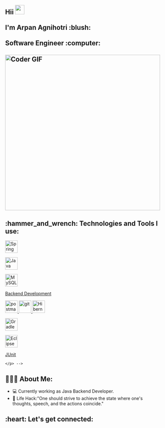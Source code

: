 <h2 align="left">
 <abc>
  <br>Hii <img src="https://user-images.githubusercontent.com/42378118/110234147-e3259600-7f4e-11eb-95be-0c4047144dea.gif" width="30"><br>
  <br> I'm Arpan Agnihotri :blush:<br>
  <br> Software Engineer :computer:<br>
  <br>
    <img src="https://media.giphy.com/media/SWoSkN6DxTszqIKEqv/giphy.gif" alt="Coder GIF" width="500">
 </abc>
</h2> 
<h2 align="left">:hammer_and_wrench: Technologies and Tools I use:</h2>
<p align="left">
    

<a href="https://spring.io/projects/spring-boot" target="_blank"> <img src="https://www.vectorlogo.zone/logos/springio/springio-icon.svg" alt="Spring Boot" width="40" height="40"/> </a>

<a href="https://www.java.com/" target="_blank"> <img src="https://www.vectorlogo.zone/logos/java/java-icon.svg" alt="Java" width="40" height="40"/> </a>

<a href="https://www.mysql.com/" target="_blank"> <img src="https://www.vectorlogo.zone/logos/mysql/mysql-icon.svg" alt="MySQL" width="40" height="40"/> </a>

<a href="https://en.wikipedia.org/wiki/Backend_developer" target="_blank">Backend Development</a>

<a href="https://www.postman.com/" target="_blank"> <img src="https://www.vectorlogo.zone/logos/getpostman/getpostman-icon.svg" alt="postman" width="40" height="40"/> </a>
<a href="https://git-scm.com/" target="_blank"> <img src="https://www.vectorlogo.zone/logos/git-scm/git-scm-icon.svg" alt="git" width="40" height="40"/> </a>
<a href="https://hibernate.org/" target="_blank"> <img src="https://www.vectorlogo.zone/logos/hibernate/hibernate-icon.svg" alt="Hibernate" width="40" height="40"/> </a>

<a href="https://gradle.org/" target="_blank"> <img src="https://www.vectorlogo.zone/logos/gradle/gradle-icon.svg" alt="Gradle" width="40" height="40"/> </a>

<a href="https://www.eclipse.org/" target="_blank"> <img src="https://www.vectorlogo.zone/logos/eclipse/eclipse-icon.svg" alt="Eclipse" width="40" height="40"/> </a>

<a href="https://junit.org/junit5/" target="_blank">JUnit</a>

    </p> -->

<h2 align="left">👨🏻‍💻 About Me:</h2>

- :computer: Currently working as Java Backend Developer.
- :dart: Life Hack:"One should strive to achieve the state where one's thoughts, speech, and the actions coincide."<br>
<h2 align="left">:heart: Let's get connected:</h2>
